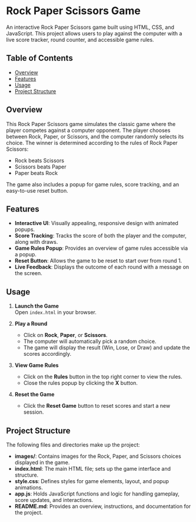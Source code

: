 # Rock Paper Scissors Game

An interactive Rock Paper Scissors game built using HTML, CSS, and JavaScript. This project allows users to play against the computer with a live score tracker, round counter, and accessible game rules.

## Table of Contents

- [Overview](#overview)
- [Features](#features)
- [Usage](#usage)
- [Project Structure](#project-structure)

## Overview

This Rock Paper Scissors game simulates the classic game where the player competes against a computer opponent. The player chooses between Rock, Paper, or Scissors, and the computer randomly selects its choice. The winner is determined according to the rules of Rock Paper Scissors:
- Rock beats Scissors
- Scissors beats Paper
- Paper beats Rock

The game also includes a popup for game rules, score tracking, and an easy-to-use reset button.

## Features

- **Interactive UI**: Visually appealing, responsive design with animated popups.
- **Score Tracking**: Tracks the score of both the player and the computer, along with draws.
- **Game Rules Popup**: Provides an overview of game rules accessible via a popup.
- **Reset Button**: Allows the game to be reset to start over from round 1.
- **Live Feedback**: Displays the outcome of each round with a message on the screen.

## Usage

1. **Launch the Game**  
   Open `index.html` in your browser.

2. **Play a Round**  
   - Click on **Rock**, **Paper**, or **Scissors**.
   - The computer will automatically pick a random choice.
   - The game will display the result (Win, Lose, or Draw) and update the scores accordingly.

3. **View Game Rules**  
   - Click on the **Rules** button in the top right corner to view the rules.
   - Close the rules popup by clicking the **X** button.

4. **Reset the Game**  
   - Click the **Reset Game** button to reset scores and start a new session.

## Project Structure

The following files and directories make up the project:

- **images/**: Contains images for the Rock, Paper, and Scissors choices displayed in the game.
- **index.html**: The main HTML file; sets up the game interface and structure.
- **style.css**: Defines styles for game elements, layout, and popup animations.
- **app.js**: Holds JavaScript functions and logic for handling gameplay, score updates, and interactions.
- **README.md**: Provides an overview, instructions, and documentation for the project.



